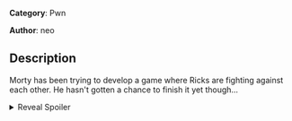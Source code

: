 
**Category**: Pwn

**Author**: neo

## Description

Morty has been trying to develop a game where
Ricks are fighting against each other. He hasn't
gotten a chance to finish it yet though...

<details>
<summary>Reveal Spoiler</summary>
</details>
